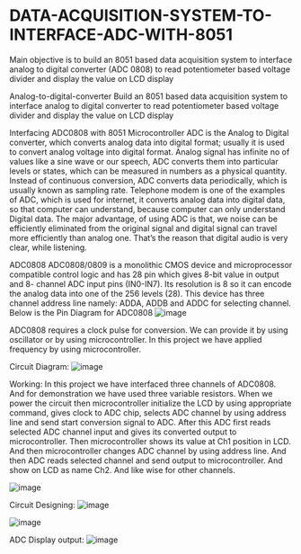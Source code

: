 # DATA-ACQUISITION-SYSTEM-TO-INTERFACE-ADC-WITH-8051
Main objective is to build an 8051 based data acquisition system to interface analog to digital converter (ADC 0808) to read potentiometer based voltage divider and display the value on LCD display

Analog-to-digital-converter
Build an 8051 based data acquisition system to interface analog to digital converter to read potentiometer based voltage divider and display the value on LCD display

Interfacing ADC0808 with 8051 Microcontroller
ADC is the Analog to Digital converter, which converts analog data into digital format; usually it is used to convert analog voltage into digital format. Analog signal has infinite no of values like a sine wave or our speech, ADC converts them into particular levels or states, which can be measured in numbers as a physical quantity. Instead of continuous conversion, ADC converts data periodically, which is usually known as sampling rate. Telephone modem is one of the examples of ADC, which is used for internet, it converts analog data into digital data, so that computer can understand, because computer can only understand Digital data. The major advantage, of using ADC is that, we noise can be efficiently eliminated from the original signal and digital signal can travel more efficiently than analog one. That’s the reason that digital audio is very clear, while listening.

ADC0808
ADC0808/0809 is a monolithic CMOS device and microprocessor compatible control logic and has 28 pin which gives 8-bit value in output and 8- channel ADC input pins (IN0-IN7). Its resolution is 8 so it can encode the analog data into one of the 256 levels (28). This device has three channel address line namely: ADDA, ADDB and ADDC for selecting channel. Below is the Pin Diagram for ADC0808
![image](https://github.com/tejas6129/DATA-ACQUISITION-SYSTEM-TO-INTERFACE-ADC-WITH-8051/assets/127325785/731cc629-67ff-49a7-b365-813746413285)


ADC0808 requires a clock pulse for conversion. We can provide it by using oscillator or by using microcontroller. In this project we have applied frequency by using microcontroller.

Circuit Diagram:
![image](https://github.com/tejas6129/DATA-ACQUISITION-SYSTEM-TO-INTERFACE-ADC-WITH-8051/assets/127325785/0c5ffa73-e0cf-41df-9616-b79f9c733ab7)


Working:
In this project we have interfaced three channels of ADC0808. And for demonstration we have used three variable resistors. When we power the circuit then microcontroller initialize the LCD by using appropriate command, gives clock to ADC chip, selects ADC channel by using address line and send start conversion signal to ADC. After this ADC first reads selected ADC channel input and gives its converted output to microcontroller. Then microcontroller shows its value at Ch1 position in LCD. And then microcontroller changes ADC channel by using address line. And then ADC reads selected channel and send output to microcontroller. And show on LCD as name Ch2. And like wise for other channels.

![image](https://github.com/tejas6129/DATA-ACQUISITION-SYSTEM-TO-INTERFACE-ADC-WITH-8051/assets/127325785/55a924d9-2d9f-48b7-bc6f-995cc98e9808)



Circuit Designing:
![image](https://github.com/tejas6129/DATA-ACQUISITION-SYSTEM-TO-INTERFACE-ADC-WITH-8051/assets/127325785/18aeee25-aa76-4212-b065-102cb176fdfc)


![image](https://github.com/tejas6129/DATA-ACQUISITION-SYSTEM-TO-INTERFACE-ADC-WITH-8051/assets/127325785/690d999d-4ef5-4ade-b04c-ad29cdba032e)


ADC Display output:
![image](https://github.com/tejas6129/DATA-ACQUISITION-SYSTEM-TO-INTERFACE-ADC-WITH-8051/assets/127325785/199511e1-a8d3-45c7-a4d5-b5fd3029f6ad)

